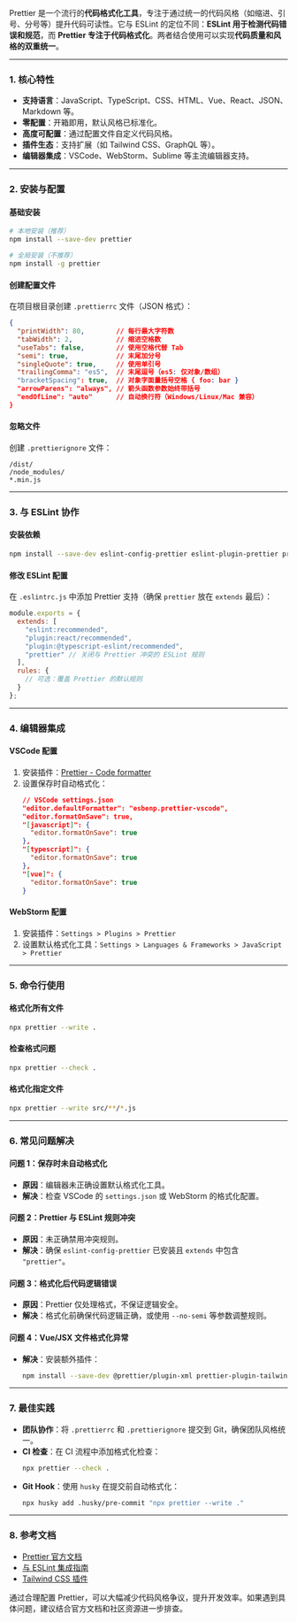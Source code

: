 Prettier 是一个流行的**代码格式化工具**，专注于通过统一的代码风格（如缩进、引号、分号等）提升代码可读性。它与 ESLint 的定位不同：**ESLint 用于检测代码错误和规范**，而 **Prettier 专注于代码格式化**。两者结合使用可以实现**代码质量和风格的双重统一**。

---

### **1. 核心特性**
- **支持语言**：JavaScript、TypeScript、CSS、HTML、Vue、React、JSON、Markdown 等。
- **零配置**：开箱即用，默认风格已标准化。
- **高度可配置**：通过配置文件自定义代码风格。
- **插件生态**：支持扩展（如 Tailwind CSS、GraphQL 等）。
- **编辑器集成**：VSCode、WebStorm、Sublime 等主流编辑器支持。

---

### **2. 安装与配置**
#### **基础安装**
```bash
# 本地安装（推荐）
npm install --save-dev prettier

# 全局安装（不推荐）
npm install -g prettier
```

#### **创建配置文件**
在项目根目录创建 `.prettierrc` 文件（JSON 格式）：
```json
{
  "printWidth": 80,        // 每行最大字符数
  "tabWidth": 2,           // 缩进空格数
  "useTabs": false,        // 使用空格代替 Tab
  "semi": true,            // 末尾加分号
  "singleQuote": true,     // 使用单引号
  "trailingComma": "es5",  // 末尾逗号（es5: 仅对象/数组）
  "bracketSpacing": true,  // 对象字面量括号空格 { foo: bar }
  "arrowParens": "always", // 箭头函数参数始终带括号
  "endOfLine": "auto"      // 自动换行符（Windows/Linux/Mac 兼容）
}
```

#### **忽略文件**
创建 `.prettierignore` 文件：
```
/dist/
/node_modules/
*.min.js
```

---

### **3. 与 ESLint 协作**
#### **安装依赖**
```bash
npm install --save-dev eslint-config-prettier eslint-plugin-prettier prettier
```

#### **修改 ESLint 配置**
在 `.eslintrc.js` 中添加 Prettier 支持（确保 `prettier` 放在 `extends` 最后）：
```js
module.exports = {
  extends: [
    "eslint:recommended",
    "plugin:react/recommended",
    "plugin:@typescript-eslint/recommended",
    "prettier" // 关闭与 Prettier 冲突的 ESLint 规则
  ],
  rules: {
    // 可选：覆盖 Prettier 的默认规则
  }
};
```

---

### **4. 编辑器集成**
#### **VSCode 配置**
1. 安装插件：[Prettier - Code formatter](https://marketplace.visualstudio.com/items?itemName=Prettier.prettier-vscode)
2. 设置保存时自动格式化：
   ```json
   // VSCode settings.json
   "editor.defaultFormatter": "esbenp.prettier-vscode",
   "editor.formatOnSave": true,
   "[javascript]": {
     "editor.formatOnSave": true
   },
   "[typescript]": {
     "editor.formatOnSave": true
   },
   "[vue]": {
     "editor.formatOnSave": true
   }
   ```

#### **WebStorm 配置**
1. 安装插件：`Settings > Plugins > Prettier`
2. 设置默认格式化工具：`Settings > Languages & Frameworks > JavaScript > Prettier`

---

### **5. 命令行使用**
#### **格式化所有文件**
```bash
npx prettier --write .
```

#### **检查格式问题**
```bash
npx prettier --check .
```

#### **格式化指定文件**
```bash
npx prettier --write src/**/*.js
```

---

### **6. 常见问题解决**
#### **问题 1：保存时未自动格式化**
- **原因**：编辑器未正确设置默认格式化工具。
- **解决**：检查 VSCode 的 `settings.json` 或 WebStorm 的格式化配置。

#### **问题 2：Prettier 与 ESLint 规则冲突**
- **原因**：未正确禁用冲突规则。
- **解决**：确保 `eslint-config-prettier` 已安装且 `extends` 中包含 `"prettier"`。

#### **问题 3：格式化后代码逻辑错误**
- **原因**：Prettier 仅处理格式，不保证逻辑安全。
- **解决**：格式化前确保代码逻辑正确，或使用 `--no-semi` 等参数调整规则。

#### **问题 4：Vue/JSX 文件格式化异常**
- **解决**：安装额外插件：
  ```bash
  npm install --save-dev @prettier/plugin-xml prettier-plugin-tailwindcss
  ```

---

### **7. 最佳实践**
- **团队协作**：将 `.prettierrc` 和 `.prettierignore` 提交到 Git，确保团队风格统一。
- **CI 检查**：在 CI 流程中添加格式化检查：
  ```bash
  npx prettier --check .
  ```
- **Git Hook**：使用 `husky` 在提交前自动格式化：
  ```bash
  npx husky add .husky/pre-commit "npx prettier --write ."
  ```

---

### **8. 参考文档**
- [Prettier 官方文档](https://prettier.io/docs/en/)
- [与 ESLint 集成指南](https://prettier.io/docs/en/integrating-with-linters.html)
- [Tailwind CSS 插件](https://github.com/tailwindlabs/prettier-plugin-tailwindcss)

通过合理配置 Prettier，可以大幅减少代码风格争议，提升开发效率。如果遇到具体问题，建议结合官方文档和社区资源进一步排查。